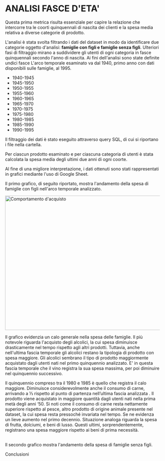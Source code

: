 <p align="justify">
<h1>ANALISI FASCE D'ETA'</h1>  

Questa prima metrica risulta essenziale per capire la relazione che intercorre tra le coorti quinquennali 
di nascita dei clienti e la spesa media relativa a diverse categorie di prodotto.

<p>L'analisi è stata svolta filtrando i dati del dataset in modo da identificare due categorie oggetto d'analisi: <b>famiglie con figli e famiglie senza figli</b>. Ulteriori fasi di filtraggio mirano a suddividere gli utenti di ogni categoria in fasce quinquennali secondo l'anno di nascita. Ai fini dell'analisi sono state definite undici fasce L'arco temporale esaminato va dal 1940, primo anno con dati disponibili sulle famiglie, al 1995.</p>
<ul>
<li>1940-1945</li>
<li>1945-1950 </li>
<li>1950-1955 </li>
<li> 1955-1960 </li>
<li> 1960-1965 </li>
<li> 1965-1970 </li>
<li> 1970-1975 </li>
<li> 1975-1980 </li>
<li>1980-1985 </li>
<li>1985-1990 </li>
<li>1990-1995 </li>
</ul>
Il filtraggio dei dati è stato eseguito attraverso query SQL, di cui si riportano i file nella cartella.

Per ciascun prodotto esaminato e per ciascuna categoria di utenti è stata calcolata la spesa media degli ultimi due anni di ogni coorte.
<br>

Al fine di una migliore interpretazione, i dati ottenuti sono stati rappresentati in grafici mediante l'uso di Google Sheet.

Il primo grafico, di seguito riportato, mostra l'andamento della spesa di famiglie con figli nell'arco temporale analizzato.

<img width="802" height="438" alt="Comportamento d'acquisto" src="https://github.com/user-attachments/assets/d3522fa6-3397-47c9-b8a5-2720f385de8d" />

<p>
Il grafico evidenzia un calo generale nella spesa delle famiglie. Il più notevole riguarda l'acquisto degli alcolici, la cui spesa diminuisce drasticamente nel tempo rispetto agli altri prodotti. Tuttavia, anche nell'ultima fascia temporale gli alcolici restano la tipologia di prodotto con spesa maggiore. Gli alcolici sembrano il tipo di prodotto maggiormente acquistato dagli utenti nati nel primo quinquennio analizzato. E' in questa fascia temporale che il vino registra la sua spesa massima, per poi diminuire nel quinquennio successivo.  </p> <p>Il quinquennio compreso tra il 1980 e 1985 è quello che registra il calo maggiore. Diminuisce considerevolmente anche il consumo di carne, arrivando a ⅓ rispetto al punto di partenza nell’ultima fascia analizzata . Il prodotto viene acquistato in maggiore quantità dagli utenti nati nella prima metà degli anni ‘50. Si noti come il consumo di carne resta nettamente superiore rispetto al pesce, altro prodotto di origine animale presente nel dataset, la cui spesa resta pressoché invariata nel tempo. Se ne evidenza un lieve aumento nel primo decennio. Situazione analoga riguarda la spesa di frutta, dolciumi, e beni di lusso. Questi ultimi, sorprendentemente, registrano una spesa maggiore rispetto ai beni di prima necessità.</p>
<br>
Il secondo grafico mostra l'andamento della spesa di famiglie senza figli.



Conclusioni
</p>

